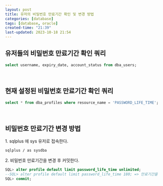 ```yaml
---
layout: post
title: 유저의 비밀번호 만료기간 확인 및 변경 방법
categories: [database]
tags: [database, oracle]
created-time: "21:39"
last-updated: 2023-10-18 21:54
---
```

## 유저들의 비밀번호 만료기간 확인 쿼리

```sql
select username, expiry_date, account_status from dba_users;
```

<br>

## 현재 설정된 비밀번호 만료기간 확인 쿼리

```sql
select * from dba_profiles where resource_name = 'PASSWORD_LIFE_TIME';
```

<br>

## 비밀번호 만료기간 변경 방법

1\. sqlplus 에 sys 유저로 접속한다.

```bash
sqlplus / as sysdba
```

2\. 비밀번호 만료기간을 변경 후 커밋한다.

```sql
SQL> alter profile default limit password_life_time unlimited;
--SQL> alter profile default limit password_life_time 180; => 만료기간을 180일로 설정하겠다는 뜻
SQL> commit;
```